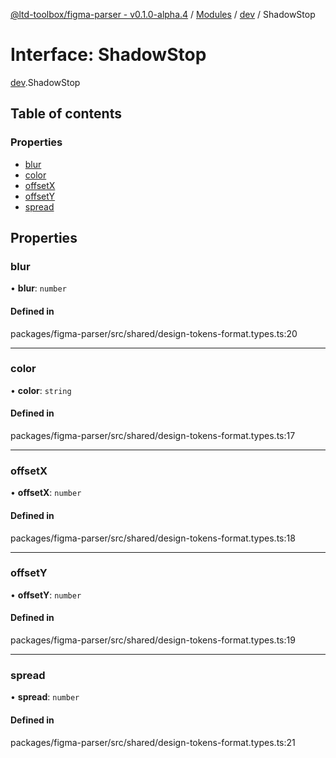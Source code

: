 [@ltd-toolbox/figma-parser - v0.1.0-alpha.4](../README.md) / [Modules](../modules.md) / [dev](../modules/dev.md) / ShadowStop

# Interface: ShadowStop

[dev](../modules/dev.md).ShadowStop

## Table of contents

### Properties

- [blur](dev.ShadowStop.md#blur)
- [color](dev.ShadowStop.md#color)
- [offsetX](dev.ShadowStop.md#offsetx)
- [offsetY](dev.ShadowStop.md#offsety)
- [spread](dev.ShadowStop.md#spread)

## Properties

### blur

• **blur**: `number`

#### Defined in

packages/figma-parser/src/shared/design-tokens-format.types.ts:20

___

### color

• **color**: `string`

#### Defined in

packages/figma-parser/src/shared/design-tokens-format.types.ts:17

___

### offsetX

• **offsetX**: `number`

#### Defined in

packages/figma-parser/src/shared/design-tokens-format.types.ts:18

___

### offsetY

• **offsetY**: `number`

#### Defined in

packages/figma-parser/src/shared/design-tokens-format.types.ts:19

___

### spread

• **spread**: `number`

#### Defined in

packages/figma-parser/src/shared/design-tokens-format.types.ts:21
